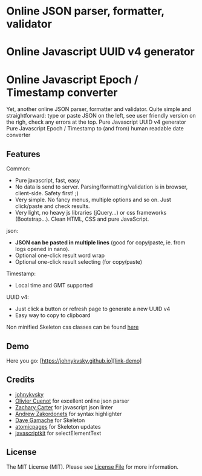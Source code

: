 # Online JSON parser, formatter, validator
# Online Javascript UUID v4 generator
# Online Javascript Epoch / Timestamp converter

Yet, another online JSON parser, formatter and validator. Quite simple and straightforward: type or paste JSON on the left, see user friendly version on the righ, check any errors at the top.
Pure Javascript UUID v4 generator
Pure Javascript Epoch / Timestamp to (and from) human readable date converter

## Features

Common:
- Pure javascript, fast, easy
- No data is send to server. Parsing/formatting/validation is in browser, client-side. Safety first! ;)
- Very simple. No fancy menus, multiple options and so on. Just click/paste and check results.
- Very light, no heavy js libraries (jQuery...) or css frameworks (Bootstrap...). Clean HTML, CSS and pure JavaScript.

json:
- **JSON can be pasted in multiple lines** (good for copy/paste, ie. from logs opened in nano).
- Optional one-click result word wrap
- Optional one-click result selecting (for copy/paste)

Timestamp:
- Local time and GMT supported

UUID v4:
- Just click a button or refresh page to generate a new UUID v4
- Easy way to copy to clipboard

Non minified Skeleton css classes can be found [here][link-jkskeletoncss] 

## Demo

Here you go: [https://johnykvsky.github.io][link-demo]

## Credits

- [johnykvsky][link-author]
- [Olivier Cuenot][link-ocuenot] for excellent online json parser
- [Zachary Carter][link-zcarter] for javascript json linter
- [Andrew Zakordonets][link-azakordonets] for syntax highlighter
- [Dave Gamache][link-dgamache] for Skeleton
- [atomicpages][link-atomicpages] for Skeleton updates
- [javascriptkit][link-javascriptkit] for selectElementText

## License

The MIT License (MIT). Please see [License File](LICENSE.md) for more information.

[link-author]: https://github.com/johnykvsky
[link-ocuenot]: http://json.parser.online.fr
[link-zcarter]: http://github.com/zaach/jsonlint
[link-azakordonets]: http://biercoff.com/pretty-printing-of-json-in-javascript/
[link-dgamache]: https://github.com/dhg/Skeleton
[link-atomicpages]: http://atomicpages.github.io/skeleton-sass
[link-javascriptkit]: http://www.javascriptkit.com/javatutors/copytoclipboard.shtml
[link-demo]: https://johnykvsky.github.io
[link-jkskeletoncss]: https://github.com/johnykvsky/SkeletonCss


